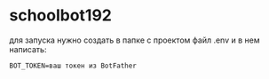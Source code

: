 # schoolbot192

для запуска нужно создать в папке с проектом файл .env и в нем написать:

```BOT_TOKEN=ваш токен из BotFather```

